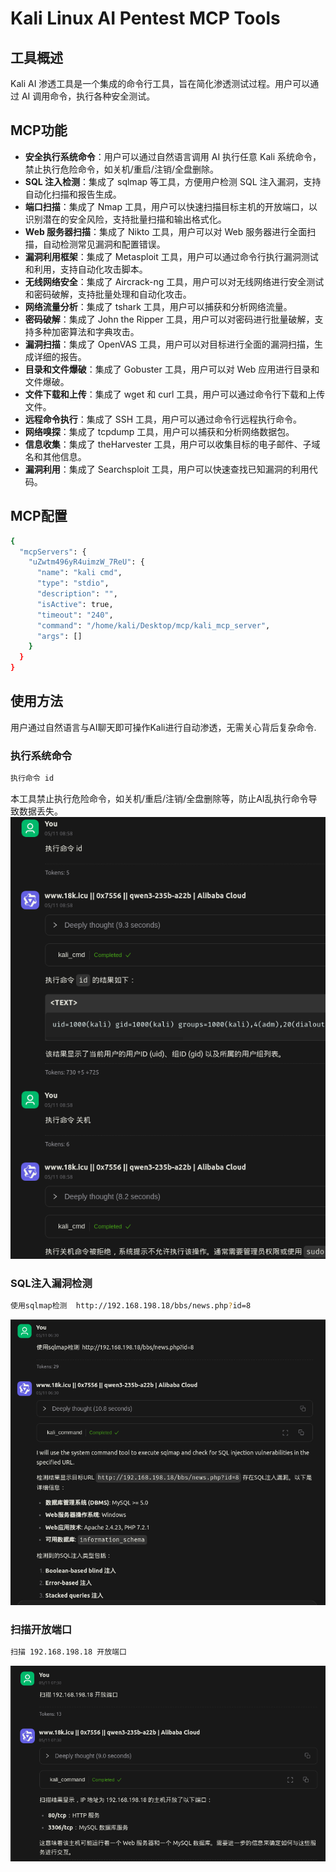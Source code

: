 # Kali Linux AI Pentest MCP Tools

## 工具概述

Kali AI 渗透工具是一个集成的命令行工具，旨在简化渗透测试过程。用户可以通过 AI 调用命令，执行各种安全测试。

## MCP功能

- **安全执行系统命令**：用户可以通过自然语言调用 AI 执行任意 Kali 系统命令，禁止执行危险命令，如关机/重启/注销/全盘删除。
- **SQL 注入检测**：集成了 sqlmap 等工具，方便用户检测 SQL 注入漏洞，支持自动化扫描和报告生成。
- **端口扫描**：集成了 Nmap 工具，用户可以快速扫描目标主机的开放端口，以识别潜在的安全风险，支持批量扫描和输出格式化。
- **Web 服务器扫描**：集成了 Nikto 工具，用户可以对 Web 服务器进行全面扫描，自动检测常见漏洞和配置错误。
- **漏洞利用框架**：集成了 Metasploit 工具，用户可以通过命令行执行漏洞测试和利用，支持自动化攻击脚本。
- **无线网络安全**：集成了 Aircrack-ng 工具，用户可以对无线网络进行安全测试和密码破解，支持批量处理和自动化攻击。
- **网络流量分析**：集成了 tshark 工具，用户可以捕获和分析网络流量。
- **密码破解**：集成了 John the Ripper 工具，用户可以对密码进行批量破解，支持多种加密算法和字典攻击。
- **漏洞扫描**：集成了 OpenVAS 工具，用户可以对目标进行全面的漏洞扫描，生成详细的报告。
- **目录和文件爆破**：集成了 Gobuster 工具，用户可以对 Web 应用进行目录和文件爆破。
- **文件下载和上传**：集成了 wget 和 curl 工具，用户可以通过命令行下载和上传文件。
- **远程命令执行**：集成了 SSH 工具，用户可以通过命令行远程执行命令。
- **网络嗅探**：集成了 tcpdump 工具，用户可以捕获和分析网络数据包。
- **信息收集**：集成了 theHarvester 工具，用户可以收集目标的电子邮件、子域名和其他信息。
- **漏洞利用**：集成了 Searchsploit 工具，用户可以快速查找已知漏洞的利用代码。

  
## MCP配置

```bash
{
  "mcpServers": {
    "uZwtm496yR4uimzW_7ReU": {
      "name": "kali cmd",
      "type": "stdio",
      "description": "",
      "isActive": true,
      "timeout": "240",
      "command": "/home/kali/Desktop/mcp/kali_mcp_server",
      "args": []
    }
  }
}
```

## 使用方法

用户通过自然语言与AI聊天即可操作Kali进行自动渗透，无需关心背后复杂命令.

### 执行系统命令

```bash
执行命令 id
```
本工具禁止执行危险命令，如关机/重启/注销/全盘删除等，防止AI乱执行命令导致数据丢失。
![image](https://github.com/0x7556/kali_mcp/blob/main/images/kali_cmd.png)

### SQL注入漏洞检测

```bash
使用sqlmap检测  http://192.168.198.18/bbs/news.php?id=8
```
![image](https://github.com/0x7556/kali_mcp/blob/main/images/kali_sqlmap.png)

### 扫描开放端口

```bash
扫描 192.168.198.18 开放端口
```
![image](https://github.com/0x7556/kali_mcp/blob/main/images/kali_nmap.png)

